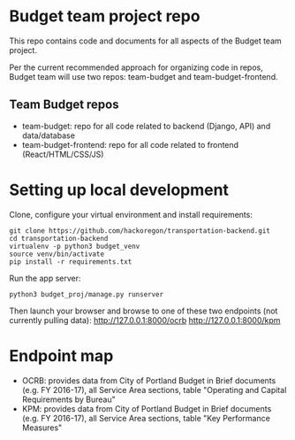 # Budget team project repo

This repo contains code and documents for all aspects of the Budget team project.

Per the current recommended approach for organizing code in repos, Budget team will use two repos: team-budget and team-budget-frontend.

## Team Budget repos
- team-budget: repo for all code related to backend (Django, API) and data/database
- team-budget-frontend: repo for all code related to frontend (React/HTML/CSS/JS)

# Setting up local development

Clone, configure your virtual environment and install requirements:
```
git clone https://github.com/hackoregon/transportation-backend.git
cd transportation-backend
virtualenv -p python3 budget_venv
source venv/bin/activate
pip install -r requirements.txt
```
Run the app server:
```
python3 budget_proj/manage.py runserver
```
Then launch your browser and browse to one of these two endpoints (not currently pulling data):
http://127.0.0.1:8000/ocrb
http://127.0.0.1:8000/kpm

# Endpoint map
- OCRB: provides data from City of Portland Budget in Brief documents (e.g. FY 2016-17), all Service Area sections, table "Operating and Capital Requirements by Bureau"
- KPM: provides data from City of Portland Budget in Brief documents (e.g. FY 2016-17), all Service Area sections, table "Key Performance Measures"
